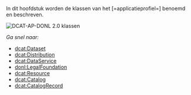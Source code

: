 In dit hoofdstuk worden de klassen van het [=applicatieprofiel=] benoemd en beschreven.

![DCAT-AP-DONL 2.0 klassen](assets/dcat-ap-donl_2.0.drawio.svg "DCAT-AP-DONL 2.0 klassen")

*Ga snel naar:*

- [dcat:Dataset](#dcat-Dataset)
- [dcat:Distribution](#dcat-Distribution)
- [dcat:DataService](#dcat-DataService)
- [donl:LegalFoundation](#donl-LegalFoundation)
- [dcat:Resource](#dcat-Resource)
- [dcat:Catalog](#dcat-Catalog)
- [dcat:CatalogRecord](#dcat-CatalogRecord)

